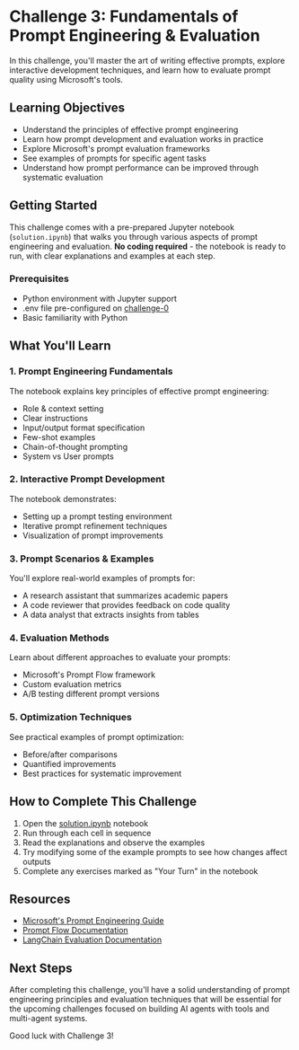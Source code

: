 # Challenge 3: Fundamentals of Prompt Engineering & Evaluation

In this challenge, you'll master the art of writing effective prompts, explore interactive development techniques, and learn how to evaluate prompt quality using Microsoft's tools.

## Learning Objectives

- Understand the principles of effective prompt engineering
- Learn how prompt development and evaluation works in practice
- Explore Microsoft's prompt evaluation frameworks
- See examples of prompts for specific agent tasks
- Understand how prompt performance can be improved through systematic evaluation

## Getting Started

This challenge comes with a pre-prepared Jupyter notebook (`solution.ipynb`) that walks you through various aspects of prompt engineering and evaluation. **No coding required** - the notebook is ready to run, with clear explanations and examples at each step.

### Prerequisites

- Python environment with Jupyter support
- .env file pre-configured on [challenge-0](../challenge-0/README.md)
- Basic familiarity with Python

## What You'll Learn

### 1. Prompt Engineering Fundamentals
The notebook explains key principles of effective prompt engineering:
- Role & context setting
- Clear instructions
- Input/output format specification
- Few-shot examples
- Chain-of-thought prompting
- System vs User prompts

### 2. Interactive Prompt Development
The notebook demonstrates:
- Setting up a prompt testing environment
- Iterative prompt refinement techniques
- Visualization of prompt improvements

### 3. Prompt Scenarios & Examples
You'll explore real-world examples of prompts for:
- A research assistant that summarizes academic papers
- A code reviewer that provides feedback on code quality
- A data analyst that extracts insights from tables

### 4. Evaluation Methods
Learn about different approaches to evaluate your prompts:
- Microsoft's Prompt Flow framework
- Custom evaluation metrics
- A/B testing different prompt versions

### 5. Optimization Techniques
See practical examples of prompt optimization:
- Before/after comparisons
- Quantified improvements
- Best practices for systematic improvement

## How to Complete This Challenge

1. Open the [solution.ipynb](solution.ipynb) notebook
2. Run through each cell in sequence
3. Read the explanations and observe the examples
4. Try modifying some of the example prompts to see how changes affect outputs
5. Complete any exercises marked as "Your Turn" in the notebook

## Resources

- [Microsoft's Prompt Engineering Guide](https://learn.microsoft.com/en-us/azure/ai-services/openai/concepts/prompt-engineering)
- [Prompt Flow Documentation](https://microsoft.github.io/promptflow/)
- [LangChain Evaluation Documentation](https://python.langchain.com/docs/guides/evaluation/)

## Next Steps

After completing this challenge, you'll have a solid understanding of prompt engineering principles and evaluation techniques that will be essential for the upcoming challenges focused on building AI agents with tools and multi-agent systems.

Good luck with Challenge 3!